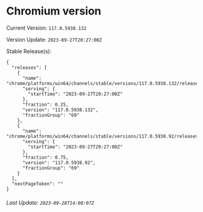 # Chromium version

Current Version: `117.0.5938.132`

Version Update: `2023-09-27T20:27:00Z`

Stable Release(s):
```
{
  "releases": [
    {
      "name": "chrome/platforms/win64/channels/stable/versions/117.0.5938.132/releases/1695846420",
      "serving": {
        "startTime": "2023-09-27T20:27:00Z"
      },
      "fraction": 0.25,
      "version": "117.0.5938.132",
      "fractionGroup": "69"
    },
    {
      "name": "chrome/platforms/win64/channels/stable/versions/117.0.5938.92/releases/1695846420",
      "serving": {
        "startTime": "2023-09-27T20:27:00Z"
      },
      "fraction": 0.75,
      "version": "117.0.5938.92",
      "fractionGroup": "69"
    }
  ],
  "nextPageToken": ""
}
```

###### Last Update: `2023-09-28T14:00:07Z`
        